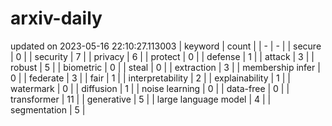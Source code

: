 # arxiv-daily
updated on 2023-05-16 22:10:27.113003
| keyword | count |
| - | - |
| secure | 0 |
| security | 7 |
| privacy | 6 |
| protect | 0 |
| defense | 1 |
| attack | 3 |
| robust | 5 |
| biometric | 0 |
| steal | 0 |
| extraction | 3 |
| membership infer | 0 |
| federate | 3 |
| fair | 1 |
| interpretability | 2 |
| explainability | 1 |
| watermark | 0 |
| diffusion | 1 |
| noise learning | 0 |
| data-free | 0 |
| transformer | 11 |
| generative | 5 |
| large language model | 4 |
| segmentation | 5 |
